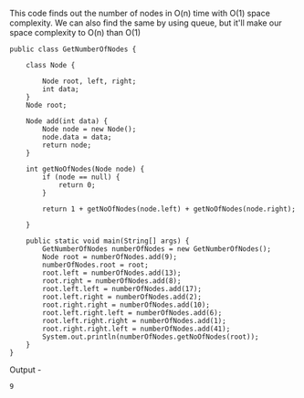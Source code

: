 This code finds out the number of nodes in O(n) time with O(1) space complexity.
We can also find the same by using queue, but it'll make our space complexity to O(n) than O(1)
```
public class GetNumberOfNodes {
    
    class Node {
        
        Node root, left, right;
        int data;
    }
    Node root;
    
    Node add(int data) {
        Node node = new Node();
        node.data = data;
        return node;
    }
    
    int getNoOfNodes(Node node) {
        if (node == null) {
            return 0;
        }
        
        return 1 + getNoOfNodes(node.left) + getNoOfNodes(node.right);
        
    }
    
    public static void main(String[] args) {
        GetNumberOfNodes numberOfNodes = new GetNumberOfNodes();
        Node root = numberOfNodes.add(9);
        numberOfNodes.root = root;
        root.left = numberOfNodes.add(13);
        root.right = numberOfNodes.add(8);
        root.left.left = numberOfNodes.add(17);
        root.left.right = numberOfNodes.add(2);
        root.right.right = numberOfNodes.add(10);
        root.left.right.left = numberOfNodes.add(6);
        root.left.right.right = numberOfNodes.add(1);
        root.right.right.left = numberOfNodes.add(41);
        System.out.println(numberOfNodes.getNoOfNodes(root));
    }
}
```

Output - 
```
9
```
